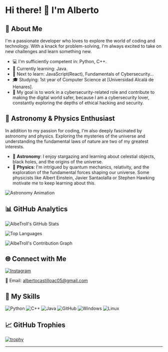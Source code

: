 # Hi there! 👋 I'm Alberto

## 🚀 About Me
I'm a passionate developer who loves to explore the world of coding and technology. With a knack for problem-solving, I'm always excited to take on new challenges and learn something new.

- 💻 I'm sufficiently competent in: Python, C++.
- 🌱 Currently learning: Java.
- 🌟 Next to learn: JavaScript(React), Fundamentals of Cybersecurity...
- 🎓 Studying: 1st year of Computer Science at [Universidad Alcalá de Henares].
- 🔐 My goal is to work in a cybersecurity-related role and contribute to making the digital world safer, because I am a cybersecurity lover, constantly exploring the depths of ethical hacking and security.

## 🌌 Astronomy & Physics Enthusiast

In addition to my passion for coding, I'm also deeply fascinated by astronomy and physics. Exploring the mysteries of the universe and understanding the fundamental laws of nature are two of my greatest interests.
- 🌠 **Astronomy**: I enjoy stargazing and learning about celestial objects, black holes, and the origins of the universe.
- 🔭 **Physics**: I'm intrigued by quantum mechanics, relativity, and the exploration of the fundamental forces shaping our universe. Some physicists like Albert Einstein, Javier Santaolalla or Stephen Hawking motivate me to keep learning about this.

![Astronomy Animation](https://media.giphy.com/media/d1zp7XeNrzpWo/giphy.gif)

## 📊 GitHub Analytics

![AlbeTroll's GitHub Stats](https://github-readme-stats.vercel.app/api?username=AlbeTroll&show_icons=true&count_private=true&hide=contribs,prs&theme=radical)

![Top Languages](https://github-readme-stats.vercel.app/api/top-langs/?username=AlbeTroll&layout=compact&theme=radical)

![AlbeTroll's Contribution Graph](https://github-readme-streak-stats.herokuapp.com/?user=AlbeTroll&theme=dark)

## 🌐 Connect with Me

[![Instagram](https://img.shields.io/badge/-Instagram-purple?style=flat-square&logo=instagram&logoColor=white&link=https://www.instagram.com/Albetroll_/)](https://www.instagram.com/Albetroll_/)

📧 Email: albertocastilloac05@gmail.com

## 🌟 My Skills

![Python](https://img.shields.io/badge/-Python-3776AB?style=for-the-badge&logo=python&logoColor=white)
![C++](https://img.shields.io/badge/-C++-00599C?style=for-the-badge&logo=c%2B%2B&logoColor=white)
![Java](https://img.shields.io/badge/-Java-007396?style=for-the-badge&logo=java&logoColor=white)
![GitHub](https://img.shields.io/badge/-GitHub-181717?style=for-the-badge&logo=github&logoColor=white)
![Windows](https://img.shields.io/badge/-Windows-0078D6?style=for-the-badge&logo=windows&logoColor=white)
![Linux](https://img.shields.io/badge/-Linux-FCC624?style=for-the-badge&logo=linux&logoColor=black)


## 📈 GitHub Trophies

[![trophy](https://github-profile-trophy.vercel.app/?username=AlbeTroll)](https://github.com/ryo-ma/github-profile-trophy)

---

